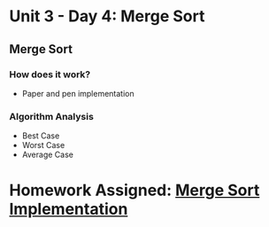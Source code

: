 # Unit 3 - Day 4: Merge Sort

## Merge Sort

### How does it work?
  * Paper and pen implementation

### Algorithm Analysis
  * Best Case
  * Worst Case
  * Average Case

# Homework Assigned: [Merge Sort Implementation]()
